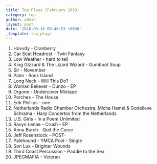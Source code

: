 ```yaml
---
title: Top Plays (February 2018)
category: top
author: admin
layout: post
date: '2018-03-16 08:40:53 +0000'
_template: top_plays
---
```



 1. Hovvdy - Cranberry
 2. Car Seat Headrest - Twin Fantasy
 3. Low Weather - hard to tell
 4. King Gizzard & The Lizard Wizard - Gumboot Soup
 5. Sir - November
 6. Palm - Rock Island
 7. Long Neck - Will This Do?
 8. Woman Believer - Dunzo - EP
 9. Orgone - Undercover Mixtape
10. Porches - The House
11. Erik Phillips - one
12. Netherlands Radio Chamber Orchestra, Micha Hamel & Godelieve Schrama - Harp Concertos from the Netherlands
13. U.S. Girls - In a Poem Unlimited
14. Ravyn Lenae - Crush - EP
15. Anna Burch - Quit the Curse
16. Jeff Rosenstock - POST-
17. Palehound - YMCA Pool - Single
18. Son Lux - Brighter Wounds
19. Third Coast Percussion - Paddle to the Sea
20. JPEGMAFIA - Veteran
